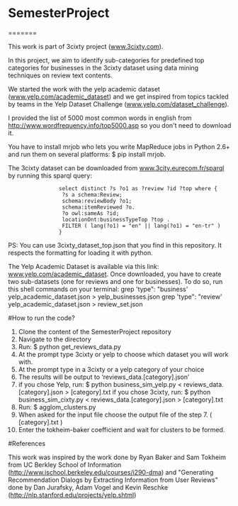 
# SemesterProject
=======

This work is part of 3cixty project (www.3cixty.com).

In this project, we aim to identify sub-categories for predefined top categories for businesses in the 3cixty dataset using data mining techniques on review text contents.

We started the work with the yelp academic dataset (www.yelp.com/academic_dataset) and we get inspired from topics tackled by teams in the Yelp Dataset Challenge (www.yelp.com/dataset_challenge).

I provided the list of 5000 most common words in english from http://www.wordfrequency.info/top5000.asp so you don't need to download it.

You have to install mrjob who lets you write MapReduce jobs in Python 2.6+ and run them on several platforms:  $ pip install mrjob.

The 3cixty dataset can be downloaded from www.3city.eurecom.fr/sparql by running this sparql query:

 					select distinct ?s ?o1 as ?review ?id ?top where {
 					 ?s a schema:Review;
 					 schema:reviewBody ?o1;
 					 schema:itemReviewed ?o.
 					 ?o owl:sameAs ?id;
 					 locationOnt:businessTypeTop ?top .
 					 FILTER ( lang(?o1) = "en" || lang(?o1) = "en-tr" )
 					}

PS: You can use 3cixty_dataset_top.json that you find in this repository. It respects the formatting for loading it with python.

The Yelp Academic Dataset is available via this link: www.yelp.com/academic_dataset. Once downloaded, you have to create two sub-datasets (one for reviews and one for businesses). To do so, run this shell commands on your terminal:
		grep 'type": "business' yelp_academic_dataset.json > yelp_businesses.json
		grep 'type": "review' yelp_academic_dataset.json > review_set.json 

#How to run the code?

1. Clone the content of the SemesterProject repository
2. Navigate to the directory
3. Run: $ python get_reviews_data.py
4. At the prompt type 3cixty or yelp to choose which dataset you will work with.
5. At the prompt type in a 3cixty or a yelp category of your choice
6. The results will be output to ‘reviews_data.[category].json’
7. if you chose Yelp, run: $ python business_sim_yelp.py < reviews_data.[category].json > [category].txt
   if you chose 3cixty, run: $ python business_sim_cixty.py < reviews_data.[category].json > [category].txt
8. Run: $ agglom_clusters.py
9. When asked for the input file choose the output file of the step 7. ( [category].txt )
10. Enter the tokheim-baker coefficient and wait for clusters to be formed. 

#References

This work was inspired by the work done by Ryan Baker and Sam Tokheim from UC Berkley School of Information (http://www.ischool.berkeley.edu/courses/i290-dma) and "Generating Recommendation Dialogs by Extracting Information from User Reviews" done by Dan Jurafsky, Adam Vogel and Kevin Reschke (http://nlp.stanford.edu/projects/yelp.shtml)

